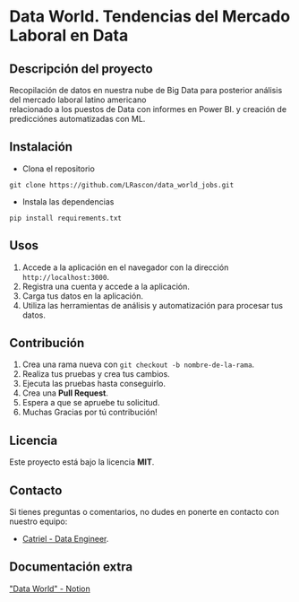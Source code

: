 # Data World. Tendencias del Mercado Laboral en Data

## Descripción del proyecto

Recopilación de datos en nuestra nube de Big Data para posterior análisis del mercado laboral latino americano  
relacionado a los puestos de Data con informes en Power BI. y creación de predicciónes automatizadas con ML.

## Instalación

- Clona el repositorio

```shell
git clone https://github.com/LRascon/data_world_jobs.git
```

- Instala las dependencias

```.python
pip install requirements.txt
```

## Usos

1. Accede a la aplicación en el navegador con la dirección `http://localhost:3000`.
2. Registra una cuenta y accede a la aplicación.
3. Carga tus datos en la aplicación.
4. Utiliza las herramientas de análisis y automatización para procesar tus datos.

## Contribución

1. Crea una rama nueva con `git checkout -b nombre-de-la-rama`.
2. Realiza tus pruebas y crea tus cambios.
3. Ejecuta las pruebas hasta conseguirlo.
4. Crea una **Pull Request**.
5. Espera a que se apruebe tu solicitud.
6. Muchas Gracias por tú contribución!

## Licencia

Este proyecto está bajo la licencia **MIT**.

## Contacto

Si tienes preguntas o comentarios, no dudes en ponerte en contacto con nuestro equipo:

- [Catriel - Data Engineer](perezcatriel@gmail.com).

## Documentación extra

["Data World" - Notion](https://pinnate-moth-d4f.notion.site/Data-World-Tendencias-del-Mercado-Laboral-c61f044bd0db44988147fc961551666d)

